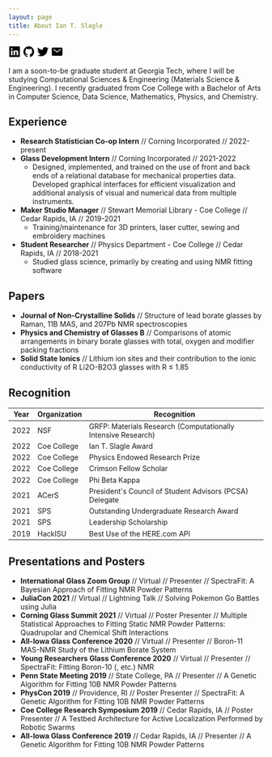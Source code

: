 ```yaml
---
layout: page
title: About Ian T. Slagle
---
```


<a href="https://www.linkedin.com/in/iantslagle/" ><img src="https://raw.githubusercontent.com/ionic-team/ionicons/main/src/svg/logo-linkedin.svg" width="24" height="24" alt="Ionic LinkedIn logo" ></a> <a href="https://github.com/itscoe" ><img src="https://raw.githubusercontent.com/ionic-team/ionicons/main/src/svg/logo-github.svg" width="24" height="24" alt = "Ionic Github logo" ></a> <a href="https://twitter.com/iantslagle" ><img src="https://raw.githubusercontent.com/ionic-team/ionicons/main/src/svg/logo-twitter.svg" width="24" height="24" alt = "Ionic Twitter logo" ></a> <a href="mailto:ian.t.slagle@gmail.com" ><img src="https://raw.githubusercontent.com/ionic-team/ionicons/main/src/svg/mail.svg" width="24" height="24" alt = "Ionic mail logo" ></a>

I am a soon-to-be graduate student at Georgia Tech, where I will be studying Computational Sciences & Engineering (Materials Science & Engineering). I recently graduated from Coe College with a Bachelor of Arts in Computer Science, Data Science, Mathematics, Physics, and Chemistry.

## Experience

* **Research Statistician Co-op Intern** // Corning Incorporated // 2022-present
* **Glass Development Intern** // Corning Incorporated // 2021-2022
  * Designed, implemented, and trained on the use of front and back ends of a relational database for mechanical properties data. Developed graphical interfaces for efficient visualization and additional analysis of visual and numerical data from multiple instruments.
* **Maker Studio Manager** // Stewart Memorial Library - Coe College // Cedar Rapids, IA // 2019-2021
  * Training/maintenance for 3D printers, laser cutter, sewing and embroidery machines
* **Student Researcher** // Physics Department - Coe College // Cedar Rapids, IA // 2018-2021
  * Studied glass science, primarily by creating and using NMR fitting software

## Papers

* **Journal of Non-Crystalline Solids** // Structure of lead borate glasses by Raman, 11B MAS, and 207Pb NMR spectroscopies
* **Physics and Chemistry of Glasses B** // Comparisons of atomic arrangements in binary borate glasses with total, oxygen and modifier packing fractions
* **Solid State Ionics** // Lithium ion sites and their contribution to the ionic conductivity of R Li2O-B2O3 glasses with R ≤ 1.85

## Recognition

| Year | Organization  | Recognition  |
|---|---|---|
| 2022  |  NSF |  GRFP: Materials Research (Computationally Intensive Research) |
| 2022  | Coe College  |  Ian T. Slagle Award |
| 2022  | Coe College  | Physics Endowed Research Prize  |
| 2022  | Coe College  |  Crimson Fellow Scholar |
| 2022  | Coe College  |  Phi Beta Kappa |
| 2021  | ACerS  | President's Council of Student Advisors (PCSA) Delegate |
| 2021  |  SPS  |  Outstanding Undergraduate Research Award |
| 2021  |  SPS  |  Leadership Scholarship |
| 2019  | HackISU  |  Best Use of the HERE.com API |

## Presentations and Posters

* **International Glass Zoom Group** // Virtual // Presenter // SpectraFit: A Bayesian Approach of Fitting NMR Powder Patterns
* **JuliaCon 2021** // Virtual // Lightning Talk // Solving Pokemon Go Battles using Julia
* **Corning Glass Summit 2021** // Virtual // Poster Presenter // Multiple Statistical Approaches to Fitting Static NMR Powder Patterns: Quadrupolar and Chemical Shift Interactions
* **All-Iowa Glass Conference 2020** // Virtual // Presenter // Boron-11 MAS-NMR Study of the Lithium Borate System
* **Young Researchers Glass Conference 2020** // Virtual // Presenter // SpectraFit: Fitting Boron-10 (, etc.) NMR
* **Penn State Meeting 2019** // State College, PA // Presenter // A Genetic Algorithm for Fitting 10B NMR Powder Patterns
* **PhysCon 2019** // Providence, RI // Poster Presenter // SpectraFit: A Genetic Algorithm for Fitting 10B NMR Powder Patterns
* **Coe College Research Symposium 2019** // Cedar Rapids, IA // Poster Presenter // A Testbed Architecture for Active Localization Performed by Robotic Swarms
* **All-Iowa Glass Conference 2019** // Cedar Rapids, IA // Presenter // A Genetic Algorithm for Fitting 10B NMR Powder Patterns
